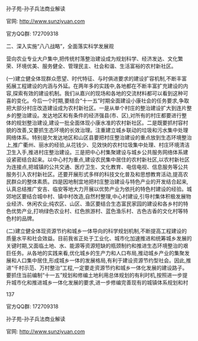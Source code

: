 孙子苑-孙子兵法商业解读

官网: http://www.sunziyuan.com

官方QQ群: 172709318

二、深入实施“八八战略”，全面落实科学发展观

营向农业专业大户集中,把传统村落整治建设成为规划科学、经济发达、文化繁荣、环境优美、服务健全、管理民主、社会和谐、生活富裕的农村新社区。

(一)建立健全体现群众愿望、时代特征、与时俱进要求的建设扩容机制,不断丰富拓展工程建设的内涵与外延。在两年多的实践中,各地都在不断丰富扩充建设的内容,探索有效的建设机制。我们从嘉兴的现场和各地的交流材料都可以看到这种可喜的变化。今后一个时期,要结合“十一五”时期全面建设小康社会的任务要求,争取把大部分村庄改造建设成为农村新社区。一是从单个村庄的整治建设扩大到连片整乡的整治建设。发达地区和有条件的经济强县(市、区),对所有的村庄都要进行整体的规划整治建设,建设一批全面体现小康水准的农村新社区。二是既要抓村容村貌的改善,又要抓生态环境的长效治理。注重建立城乡联动的垃圾和污水集中处理网络体系。特别是欠发达地区和山区县要把村庄整治建设的重点放到生态环境整治上,推广衢州、丽水的经验,从花钱少、见效快的农村垃圾集中处理、村庄环境清洁卫生入手,推进村庄整治建设。三是把中心村集聚建设与城乡公共服务网络体系建设紧密结合起来。以中心村为重点,建设农民集中居住的农村新社区,以农村新社区为连接点,把城镇的公共交通、医疗卫生、文化教育、电信电视、信息服务等公共服务引入农村新社区。还要开展形式多样的科技文化普及和思想教育活动,提高农民群众的整体素质。四是因地制宜地把村庄整治建设与特色产业的开发结合起来,认真总结推广安吉、临安等地大力开展以优势产业为依托的特色村建设的经验。城郊地区要结合城中村、镇中村改造,自然村整理,中心村建设,引导村集体积极发展物业经济、休闲农业;纯农区、山区、渔区要结合生态富民家园的建设和各乡村的特色优势产业,打响绿色农业村、红色旅游村、蓝色渔乐村、古色古香的文化村等特色村的品牌。

(二)建立健全体现资源节约和城乡一体导向的科学规划机制,不断提高工程建设的质量水平和社会效益。目前我省正处于工业化、城市化加速推进和统筹城乡发展的关键时期,又面临土地、水、能源等资源短缺的瓶颈制约和推进生态环境整治的艰巨任务。从各地的实践来看,优化城乡的生产力和人口布局,推动城乡产业的集聚发展和人口集中居住,形成城乡一体的发展格局,有利于建设资源节约型社会。因此,推进“千村示范、万村整治”工程,一定要走资源节约和城乡一体化发展的建设路子。要抓住当前编制“十一五”规划和修编土地利用总体规划的有利时机,按照进一步提升城市化和推进城乡一体化发展的要求,进一步修编完善现有的城镇体系规划和村

137

官方QQ群: 172709318

孙子苑-孙子兵法商业解读

官网: http://www.sunziyuan.com